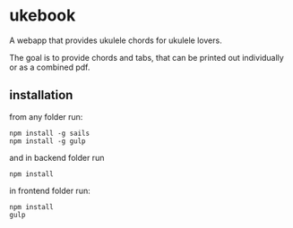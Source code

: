# ukebook
A webapp that provides ukulele chords for ukulele lovers.  

The goal is to provide chords and tabs, that can be printed 
out individually or as a combined pdf.

## installation
from any folder run:

    npm install -g sails
    npm install -g gulp
    
and in backend folder run    
    
    npm install
    
in frontend folder run:

    npm install
    gulp
